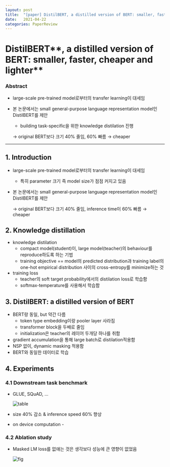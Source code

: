 ```yaml
---
layout: post
title:  "[paper] DistilBERT, a distilled version of BERT: smaller, faster, cheaper and lighter "
date:   2021-04-22
categories: PaperReview
---
```




# DistilBERT**, a distilled version of BERT: smaller, faster, cheaper and lighter**

### Abstract

- large-scale pre-trained model로부터의 transfer learning이 대세임
- 본 논문에서는 small general-purpose language representation model인 DistilBERT를 제안
    - building task-specific을 위한 knowledge distilation 진행

    → original BERT보다 크기 40% 줄임, 60% 빠름 → cheaper


---

## 1. Introduction

- large-scale pre-trained model로부터의 transfer learning이 대세임
    - 특히 parameter 크기 즉 model size가 점점 커지고 있음
- 본 논문에서는 small general-purpose language representation model인 DistilBERT를 제안

    → original BERT보다 크기 40% 줄임, inference time이 60% 빠름 → cheaper


## 2. Knowledge distillation

- knowledge distilation
    - compact model(student)이, large model(teacher)의 behaviour를 reproduce하도록 하는 기법
    - training objective == model의 predicted distribution과 training label의 one-hot empirical distribution 사이의 cross-entropy를 minimize하는 것
- training loss
    - teacher의 soft target  probability에서의 distilation loss로 학습함
    - softmax-temperature를 사용해서 학습함

## 3. DistilBERT: a distilled version of BERT

- BERT랑 동일, but 약간 다름
    - token type embedding이랑 pooler layer 사라짐
    - transformer block을 두배로 줄임
    - initialization은 teacher의 레이어 두개당 하나를 취함
- gradient accumulation을 통해 large batch로 distilation적용함
- NSP 없이, dynamic masking 적용함
- BERT와 동일한 데이터로 학습

## 4. Experiments

### 4.1 Downstream task benchmark

- GLUE, SQuAD, ...

    ![table](https://jeongukjae.github.io/images/2019/10-27-distilbert/fig2.png)

- size 40% 감소 & inference speed 60% 향상
- on device computation -

### 4.2 Ablation study

- Masked LM loss를 없애는 것은 생각보다 성능에 큰 영향이 없었음


  ![fig](https://cpm0722.github.io/assets/images/2021-01-31-DistilBERT-a-distilled-version-of-BERT/04.jpg)
